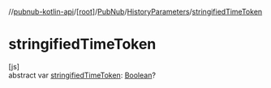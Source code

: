 //[pubnub-kotlin-api](../../../../index.md)/[[root]](../../index.md)/[PubNub](../index.md)/[HistoryParameters](index.md)/[stringifiedTimeToken](stringified-time-token.md)

# stringifiedTimeToken

[js]\
abstract var [stringifiedTimeToken](stringified-time-token.md): [Boolean](https://kotlinlang.org/api/latest/jvm/stdlib/kotlin/-boolean/index.html)?
